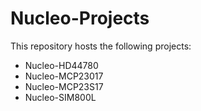 # Nucleo-Projects

This repository hosts the following projects:
+ Nucleo-HD44780
+ Nucleo-MCP23017
+ Nucleo-MCP23S17
+ Nucleo-SIM800L
